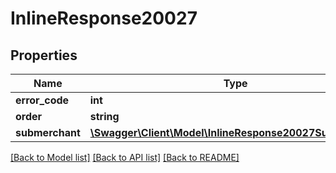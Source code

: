 # InlineResponse20027

## Properties
Name | Type | Description | Notes
------------ | ------------- | ------------- | -------------
**error_code** | **int** |  | [optional] 
**order** | **string** |  | [optional] 
**submerchant** | [**\Swagger\Client\Model\InlineResponse20027Submerchant**](InlineResponse20027Submerchant.md) |  | [optional] 

[[Back to Model list]](../../README.md#documentation-for-models) [[Back to API list]](../../README.md#documentation-for-api-endpoints) [[Back to README]](../../README.md)


